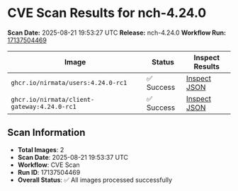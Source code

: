 # CVE Scan Results for nch-4.24.0

**Scan Date:** 2025-08-21 19:53:27 UTC
**Release:** nch-4.24.0
**Workflow Run:** [17137504469](https://github.com/nirmata/nch-release-management/actions/runs/17137504469)

| Image | Status | Inspect Results |
|-------|--------|-----------------|
| `ghcr.io/nirmata/users:4.24.0-rc1` | ✅ Success | [Inspect JSON](./ghcr.io-nirmata-users-4.24.0-rc1-inspect.json) |
| `ghcr.io/nirmata/client-gateway:4.24.0-rc1` | ✅ Success | [Inspect JSON](./ghcr.io-nirmata-client-gateway-4.24.0-rc1-inspect.json) |

## Scan Information
- **Total Images**: 2
- **Scan Date**: 2025-08-21 19:53:37 UTC
- **Workflow**: CVE Scan
- **Run ID**: 17137504469
- **Overall Status**: ✅ All images processed successfully
